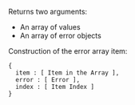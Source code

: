 Returns two arguments:

- An array of values
- An array of error objects

Construction of the error array item:

```
{
  item : [ Item in the Array ],
  error : [ Error ],
  index : [ Item Index ]
}
```
